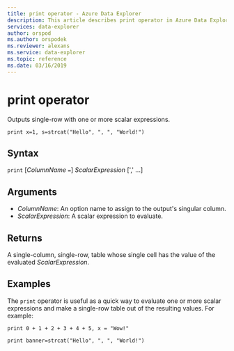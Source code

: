 ```yaml
---
title: print operator - Azure Data Explorer
description: This article describes print operator in Azure Data Explorer.
services: data-explorer
author: orspod
ms.author: orspodek
ms.reviewer: alexans
ms.service: data-explorer
ms.topic: reference
ms.date: 03/16/2019
---
```

# print operator

Outputs single-row with one or more scalar expressions.

<!-- csl: https://help.apl.windows.net:443/Samples -->
```apl
print x=1, s=strcat("Hello", ", ", "World!")
```

## Syntax

`print` [*ColumnName* `=`] *ScalarExpression* [',' ...]

## Arguments

* *ColumnName*: An option name to assign to the output's singular column.
* *ScalarExpression*: A scalar expression to evaluate.

## Returns

A single-column, single-row, table whose single cell has the value of the evaluated *ScalarExpression*.

## Examples

The `print` operator is useful as a quick way to evaluate one or more
scalar expressions and make a single-row table out of the resulting values.
For example:

<!-- csl: https://help.apl.windows.net:443/Samples -->
```apl
print 0 + 1 + 2 + 3 + 4 + 5, x = "Wow!"
```
<!-- csl: https://help.apl.windows.net:443/Samples -->
```apl
print banner=strcat("Hello", ", ", "World!")
```
